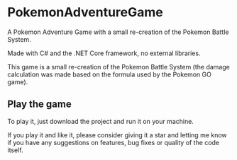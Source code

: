 # PokemonAdventureGame
A Pokemon Adventure Game with a small re-creation of the Pokemon Battle System.

Made with C# and the .NET Core framework, no external libraries.

This game is a small re-creation of the Pokemon Battle System (the damage calculation was made based on the formula used by the Pokemon GO game).

## Play the game

To play it, just download the project and run it on your machine.

If you play it and like it, please consider giving it a star and letting me know if you have any suggestions on features, bug fixes or quality of the code itself.
